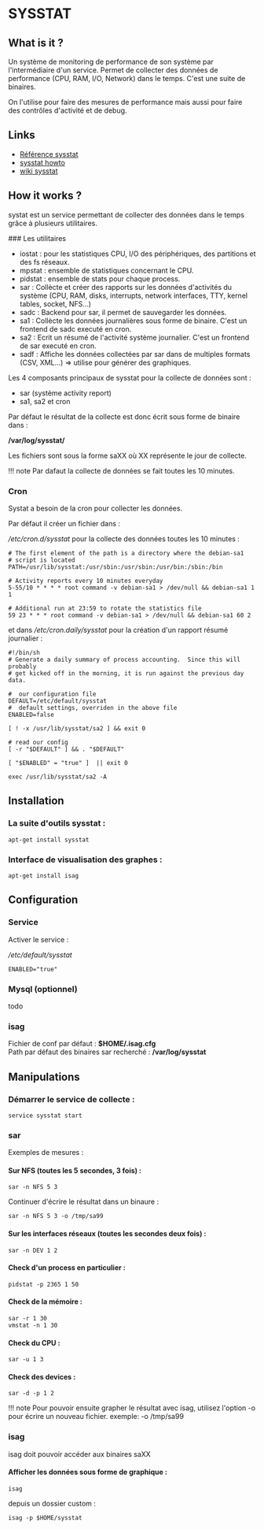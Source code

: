 SYSSTAT
==============================

What is it ?
-----------------------------

Un système de monitoring de performance de son système par l'intermédiaire d'un service.
Permet de collecter des données de performance (CPU, RAM, I/O, Network) dans le temps.
C'est une suite de binaires.

On l'utilise pour faire des mesures de performance mais aussi pour faire des contrôles d'activité et de debug.

Links
-----------------------------

* [Référence sysstat](http://pagesperso-orange.fr/sebastien.godard/documentation.html)
* [sysstat howto](https://www.linux.com/learn/sysstat-howto-deployment-and-configuration-guide-linux-servers)
* [wiki sysstat](https://wiki.deimos.fr/Sysstat_:_Des_outils_indispensable_pour_analyser_des_probl%C3%A8mes_de_performances#sar)

How it works ?
-----------------------------

systat est un service permettant de collecter des données dans le temps grâce à plusieurs utilitaires.

### Les utilitaires

* iostat : pour les statistiques CPU, I/O des périphériques, des partitions et des fs réseaux.
* mpstat : ensemble de statistiques concernant le CPU.
* pidstat : ensemble de stats pour chaque process.
* sar : Collècte et créer des rapports sur les données d'activités du système (CPU, RAM, disks, interrupts, network interfaces, TTY, kernel tables, socket, NFS...)
* sadc : Backend pour sar, il permet de sauvegarder les données.
* sa1 : Collècte les données journalières sous forme de binaire. C'est un frontend de sadc executé en cron.
* sa2 : Ecrit un résumé de l'activité système journalier. C'est un frontend de sar executé en cron.
* sadf : Affiche les données collectées par sar dans de multiples formats (CSV, XML...) => utilise pour générer des graphiques.

Les 4 composants principaux de sysstat pour la collecte de données sont :

* sar (système activity report)
* sa1, sa2 et cron

Par défaut le résultat de la collecte est donc écrit sous forme de binaire dans :

**/var/log/sysstat/**

Les fichiers sont sous la forme saXX où XX représente le jour de collecte.

!!! note
    Par dafaut la collecte de données se fait toutes les 10 minutes.

### Cron

Systat a besoin de la cron pour collecter les données.

Par défaut il créer un fichier dans :

*/etc/cron.d/sysstat* pour la collecte des données toutes les 10 minutes :

    # The first element of the path is a directory where the debian-sa1
    # script is located
    PATH=/usr/lib/sysstat:/usr/sbin:/usr/sbin:/usr/bin:/sbin:/bin

    # Activity reports every 10 minutes everyday
    5-55/10 * * * * root command -v debian-sa1 > /dev/null && debian-sa1 1 1

    # Additional run at 23:59 to rotate the statistics file
    59 23 * * * root command -v debian-sa1 > /dev/null && debian-sa1 60 2

et dans */etc/cron.daily/sysstat* pour la création d'un rapport résumé journalier :

    #!/bin/sh
    # Generate a daily summary of process accounting.  Since this will probably
    # get kicked off in the morning, it is run against the previous day data.

    #  our configuration file
    DEFAULT=/etc/default/sysstat
    #  default settings, overriden in the above file
    ENABLED=false

    [ ! -x /usr/lib/sysstat/sa2 ] && exit 0

    # read our config
    [ -r "$DEFAULT" ] && . "$DEFAULT" 

    [ "$ENABLED" = "true" ]  || exit 0

    exec /usr/lib/sysstat/sa2 -A


Installation
-----------------------------

### La suite d'outils sysstat :

    apt-get install sysstat

### Interface de visualisation des graphes :

    apt-get install isag

Configuration
-----------------------------

### Service

Activer le service :

*/etc/default/sysstat*

    ENABLED="true"

### Mysql (optionnel)

todo

### isag

Fichier de conf par défaut : **$HOME/.isag.cfg**  
Path par défaut des binaires sar recherché : **/var/log/sysstat**

Manipulations
-----------------------------

### Démarrer le service de collecte :

    service sysstat start

### sar

Exemples de mesures :

#### Sur NFS (toutes les 5 secondes, 3 fois) :

    sar -n NFS 5 3

Continuer d'écrire le résultat dans un binaure :

    sar -n NFS 5 3 -o /tmp/sa99

#### Sur les interfaces réseaux (toutes les secondes deux fois) :

    sar -n DEV 1 2

#### Check d'un process en particulier :

    pidstat -p 2365 1 50

#### Check de la mémoire :

    sar -r 1 30
    vmstat -n 1 30

#### Check du CPU :

    sar -u 1 3

#### Check des devices :

    sar -d -p 1 2

!!! note
    Pour pouvoir ensuite grapher le résultat avec isag, utilisez l'option -o pour écrire un nouveau fichier.
    exemple: -o /tmp/sa99

### isag

isag doit pouvoir accéder aux binaires saXX

#### Afficher les données sous forme de graphique :

    isag

depuis un dossier custom :

    isag -p $HOME/sysstat
